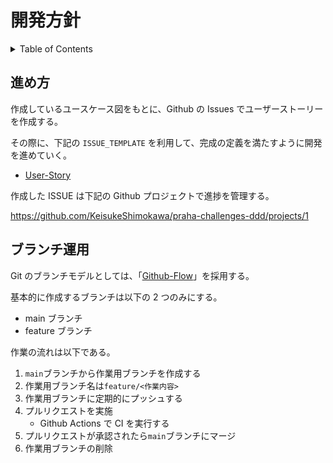 # 開発方針

<!-- START doctoc generated TOC please keep comment here to allow auto update -->
<!-- DON'T EDIT THIS SECTION, INSTEAD RE-RUN doctoc TO UPDATE -->
<details>
<summary>Table of Contents</summary>

- [進め方](#%E9%80%B2%E3%82%81%E6%96%B9)
- [ブランチ運用](#%E3%83%96%E3%83%A9%E3%83%B3%E3%83%81%E9%81%8B%E7%94%A8)

</details>
<!-- END doctoc generated TOC please keep comment here to allow auto update -->

## 進め方

作成しているユースケース図をもとに、Github の Issues でユーザーストーリーを作成する。

その際に、下記の `ISSUE_TEMPLATE` を利用して、完成の定義を満たすように開発を進めていく。

- [User-Story](../.github/ISSUE_TEMPLATE/user-story.md)

作成した ISSUE は下記の Github プロジェクトで進捗を管理する。

https://github.com/KeisukeShimokawa/praha-challenges-ddd/projects/1

## ブランチ運用

Git のブランチモデルとしては、「[Github-Flow](http://scottchacon.com/2011/08/31/github-flow.html)」を採用する。

基本的に作成するブランチは以下の 2 つのみにする。

- main ブランチ
- feature ブランチ

作業の流れは以下である。

1. `main`ブランチから作業用ブランチを作成する
2. 作業用ブランチ名は`feature/<作業内容>`
3. 作業用ブランチに定期的にプッシュする
4. プルリクエストを実施
   - Github Actions で CI を実行する
5. プルリクエストが承認されたら`main`ブランチにマージ
6. 作業用ブランチの削除
